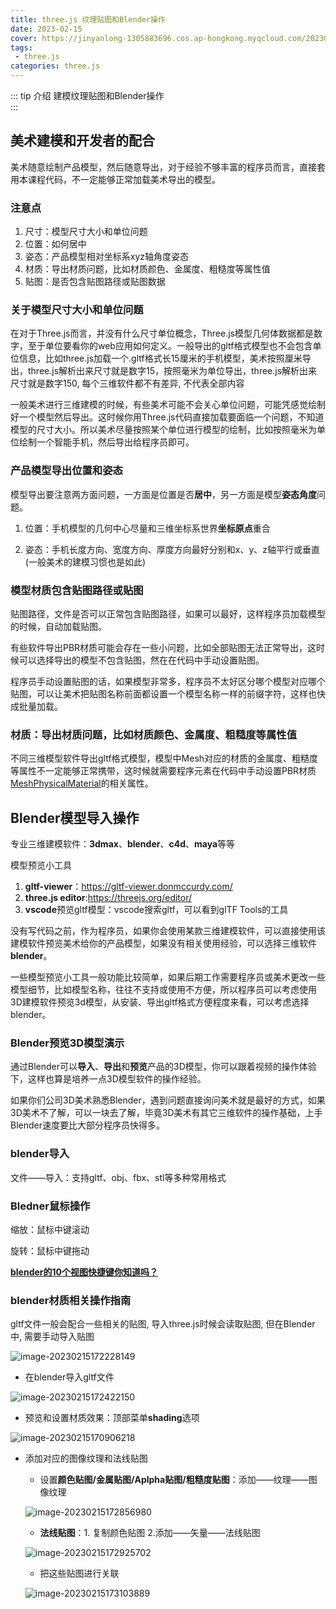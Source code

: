 ```yaml
---
title: three.js 纹理贴图和Blender操作
date: 2023-02-15
cover: https://jinyanlong-1305883696.cos.ap-hongkong.myqcloud.com/202302151739303.jpg
tags:
 - three.js
categories: three.js
---
```


::: tip 介绍
建模纹理贴图和Blender操作<br>
:::

<!-- more -->

## 美术建模和开发者的配合

美术随意绘制产品模型，然后随意导出，对于经验不够丰富的程序员而言，直接套用本课程代码，不一定能够正常加载美术导出的模型。

### **注意点**

1. 尺寸：模型尺寸大小和单位问题
2. 位置：如何居中
3. 姿态：产品模型相对坐标系xyz轴角度姿态
4. 材质：导出材质问题，比如材质颜色、金属度、粗糙度等属性值
5. 贴图：是否包含贴图路径或贴图数据

### 关于模型尺寸大小和单位问题

在对于Three.js而言，并没有什么尺寸单位概念，Three.js模型几何体数据都是数字，至于单位要看你的web应用如何定义。一般导出的gltf格式模型也不会包含单位信息，比如three.js加载一个.gltf格式长15厘米的手机模型，美术按照厘米导出，three.js解析出来尺寸就是数字15，按照毫米为单位导出，three.js解析出来尺寸就是数字150, 每个三维软件都不有差异, 不代表全部内容

一般美术进行三维建模的时候，有些美术可能不会关心单位问题，可能凭感觉绘制好一个模型然后导出。这时候你用Three.js代码直接加载要面临一个问题，不知道模型的尺寸大小。所以美术尽量按照某个单位进行模型的绘制，比如按照毫米为单位绘制一个智能手机，然后导出给程序员即可。

### **产品模型导出位置和姿态**

模型导出要注意两方面问题，一方面是位置是否**居中**，另一方面是模型**姿态角度**问题。

1. 位置：手机模型的几何中心尽量和三维坐标系世界**坐标原点**重合
   
2. 姿态：手机长度方向、宽度方向、厚度方向最好分别和x、y、z轴平行或垂直(一般美术的建模习惯也是如此)


### 模型材质包含贴图路径或贴图

贴图路径，文件是否可以正常包含贴图路径，如果可以最好，这样程序员加载模型的时候，自动加载贴图。

有些软件导出PBR材质可能会存在一些小问题，比如全部贴图无法正常导出，这时候可以选择导出的模型不包含贴图，然在在代码中手动设置贴图。

程序员手动设置贴图的话，如果模型非常多，程序员不太好区分哪个模型对应哪个贴图，可以让美术把贴图名称前面都设置一个模型名称一样的前缀字符，这样也快成批量加载。

### **材质：导出材质问题，比如材质颜色、金属度、粗糙度等属性值**

不同三维模型软件导出gltf格式模型，模型中Mesh对应的材质的金属度、粗糙度等属性不一定能够正常携带，这时候就需要程序元素在代码中手动设置PBR材质[MeshPhysicalMaterial](https://threejs.org/docs/index.html?q=MeshPhysicalMaterial#api/zh/materials/MeshPhysicalMaterial)的相关属性。

## Blender模型导入操作

专业三维建模软件：**3dmax**、**blender**、**c4d**、**maya**等等

模型预览小工具

1. **gltf-viewer**：https://gltf-viewer.donmccurdy.com/
2. **three.js editor**:https://threejs.org/editor/
3. **vscode**预览gltf模型：vscode搜索gltf，可以看到glTF Tools的工具

没有写代码之前，作为程序员，如果你会使用某款三维建模软件，可以直接使用该建模软件预览美术给你的产品模型，如果没有相关使用经验，可以选择三维软件**blender**。

一些模型预览小工具一般功能比较简单，如果后期工作需要程序员或美术更改一些模型细节，比如模型名称，往往不支持或使用不方便，所以程序员可以考虑使用3D建模软件预览3d模型，从安装、导出gltf格式方便程度来看，可以考虑选择blender。

### **Blender预览3D模型演示**

通过Blender可以**导入**、**导出**和**预览**产品的3D模型，你可以跟着视频的操作体验下，这样也算是培养一点3D模型软件的操作经验。

如果你们公司3D美术熟悉Blender，遇到问题直接询问美术就是最好的方式，如果3D美术不了解，可以一块去了解，毕竟3D美术有其它三维软件的操作基础，上手Blender速度要比大部分程序员快得多。

### **blender导入**

文件——导入：支持gltf、obj、fbx、stl等多种常用格式

### **Bledner鼠标操作**

缩放：鼠标中键滚动

旋转：鼠标中键拖动

[**blender的10个视图快捷键你知道吗？**](https://www.bilibili.com/read/cv10547329/)

### **blender材质相关操作指南**

gltf文件一般会配合一些相关的贴图, 导入three.js时候会读取贴图, 但在Blender中, 需要手动导入贴图

![image-20230215172228149](https://jinyanlong-1305883696.cos.ap-hongkong.myqcloud.com/202302151722175.png)

- 在blender导入gltf文件

![image-20230215172422150](https://jinyanlong-1305883696.cos.ap-hongkong.myqcloud.com/202302151724200.png)

- 预览和设置材质效果：顶部菜单**shading**选项

![image-20230215170906218](https://jinyanlong-1305883696.cos.ap-hongkong.myqcloud.com/202302151709302.png)


- 添加对应的图像纹理和法线贴图


  - 设置**颜色贴图/金属贴图/Aplpha贴图/粗糙度贴图**：添加——纹理——图像纹理

  ![image-20230215172856980](https://jinyanlong-1305883696.cos.ap-hongkong.myqcloud.com/202302151728010.png)


  - **法线贴图**：1. 复制颜色贴图 2.添加——矢量——法线贴图

  ![image-20230215172925702](https://jinyanlong-1305883696.cos.ap-hongkong.myqcloud.com/202302151729724.png)

  * 把这些贴图进行关联

  ![image-20230215173103889](https://jinyanlong-1305883696.cos.ap-hongkong.myqcloud.com/202302151731092.png)



